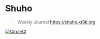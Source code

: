 # Shuho

> Weekly Journal https://shuho.kt3k.org

[![CircleCI](https://circleci.com/gh/kt3k/shuho.svg?style=svg)](https://circleci.com/gh/kt3k/shuho)
